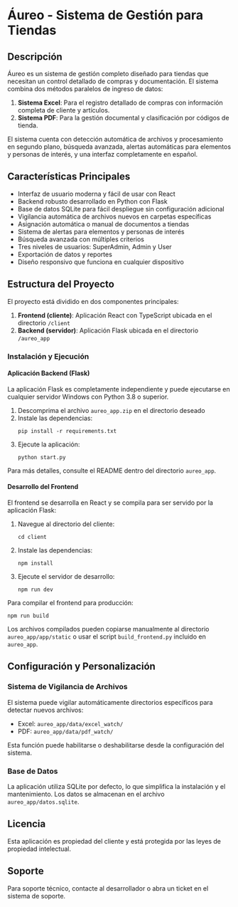 # Áureo - Sistema de Gestión para Tiendas

## Descripción

Áureo es un sistema de gestión completo diseñado para tiendas que necesitan un control detallado de compras y documentación. El sistema combina dos métodos paralelos de ingreso de datos:

1. **Sistema Excel**: Para el registro detallado de compras con información completa de cliente y artículos.
2. **Sistema PDF**: Para la gestión documental y clasificación por códigos de tienda.

El sistema cuenta con detección automática de archivos y procesamiento en segundo plano, búsqueda avanzada, alertas automáticas para elementos y personas de interés, y una interfaz completamente en español.

## Características Principales

- Interfaz de usuario moderna y fácil de usar con React
- Backend robusto desarrollado en Python con Flask
- Base de datos SQLite para fácil despliegue sin configuración adicional
- Vigilancia automática de archivos nuevos en carpetas específicas
- Asignación automática o manual de documentos a tiendas
- Sistema de alertas para elementos y personas de interés
- Búsqueda avanzada con múltiples criterios
- Tres niveles de usuarios: SuperAdmin, Admin y User
- Exportación de datos y reportes
- Diseño responsivo que funciona en cualquier dispositivo

## Estructura del Proyecto

El proyecto está dividido en dos componentes principales:

1. **Frontend (cliente)**: Aplicación React con TypeScript ubicada en el directorio `/client`
2. **Backend (servidor)**: Aplicación Flask ubicada en el directorio `/aureo_app`

### Instalación y Ejecución

#### Aplicación Backend (Flask)

La aplicación Flask es completamente independiente y puede ejecutarse en cualquier servidor Windows con Python 3.8 o superior.

1. Descomprima el archivo `aureo_app.zip` en el directorio deseado
2. Instale las dependencias:
   ```
   pip install -r requirements.txt
   ```
3. Ejecute la aplicación:
   ```
   python start.py
   ```

Para más detalles, consulte el README dentro del directorio `aureo_app`.

#### Desarrollo del Frontend

El frontend se desarrolla en React y se compila para ser servido por la aplicación Flask:

1. Navegue al directorio del cliente:
   ```
   cd client
   ```
2. Instale las dependencias:
   ```
   npm install
   ```
3. Ejecute el servidor de desarrollo:
   ```
   npm run dev
   ```

Para compilar el frontend para producción:
```
npm run build
```

Los archivos compilados pueden copiarse manualmente al directorio `aureo_app/app/static` o usar el script `build_frontend.py` incluido en `aureo_app`.

## Configuración y Personalización

### Sistema de Vigilancia de Archivos

El sistema puede vigilar automáticamente directorios específicos para detectar nuevos archivos:

- Excel: `aureo_app/data/excel_watch/`
- PDF: `aureo_app/data/pdf_watch/`

Esta función puede habilitarse o deshabilitarse desde la configuración del sistema.

### Base de Datos

La aplicación utiliza SQLite por defecto, lo que simplifica la instalación y el mantenimiento. Los datos se almacenan en el archivo `aureo_app/datos.sqlite`.

## Licencia

Esta aplicación es propiedad del cliente y está protegida por las leyes de propiedad intelectual.

## Soporte

Para soporte técnico, contacte al desarrollador o abra un ticket en el sistema de soporte.